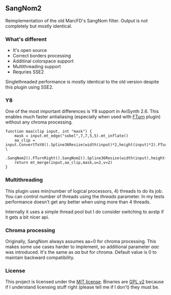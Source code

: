 ## SangNom2 ##

Reimplementation of the old MarcFD's SangNom filter. Output is not completely but mostly identical.

### What's different ###
* It's open source
* Correct borders processing
* Additinal colorspace support
* Multithreading support
* Requries SSE2

Singlethreaded performance is mostly identical to the old version despite this plugin using SSE2.

### Y8 ###
One of the most important differences is Y8 support in AviSynth 2.6. This enables much faster antialiasing (especially when used with [FTurn](https://github.com/tp7/fturn) plugin) without any chroma processing.
```
function maa(clip input, int "mask") {
    mask = input.mt_edge("sobel",7,7,5,5).mt_inflate()
    aa_clip = input.ConvertToY8().Spline36Resize(width(input)*2,height(input)*2).FTurnLeft() \
    			   .SangNom2().FTurnRight().SangNom2().Spline36Resize(width(input),height(input))
    return mt_merge(input,aa_clip,mask,u=2,v=2) 
}
```
### Multithreading ###
This plugin uses min(number of logical processors, 4) threads to do its job. You can control number of threads using the *threads* parameter. In my tests performance doesn't get any better when using more than 4 threads.

Internally it uses a simple thread pool but I do consider switching to avstp if it gets a bit nicer api.

### Chroma processing ###
Originally, SangNom always assumes aa=0 for chroma processing. This makes some use cases harder to implement, so additional parameter *aac* was introduced. It's the same as *aa* but for chroma. Default value is 0 to maintain backward compatibility.

### License ###
This project is licensed under the [MIT license](http://opensource.org/licenses/MIT). Binaries are [GPL v2](http://www.gnu.org/licenses/gpl-2.0.html) because if I understand licensing stuff right (please tell me if I don't) they must be.
